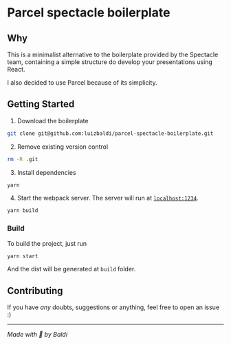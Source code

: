 # Parcel spectacle boilerplate

## Why
This is a minimalist alternative to the boilerplate provided by the Spectacle team, containing a simple structure do develop your presentations using React.

I also decided to use Parcel because of its simplicity.

## Getting Started

1. Download the boilerplate

  ```sh
  git clone git@github.com:luizbaldi/parcel-spectacle-boilerplate.git
  ```

2. Remove existing version control

  ```sh
  rm -R .git
  ```

3. Install dependencies

  ```sh
  yarn
  ```

4. Start the webpack server. The server will run at [`localhost:1234`](http://localhost:1234).

  ```sh
  yarn build
  ```

### Build
To build the project, just run

  ```sh
  yarn start
  ```

And the dist will be generated at `build` folder.

## Contributing
If you have *any* doubts, suggestions or anything, feel free to open an issue :)

___
_Made with :purple_heart: by Baldi_
